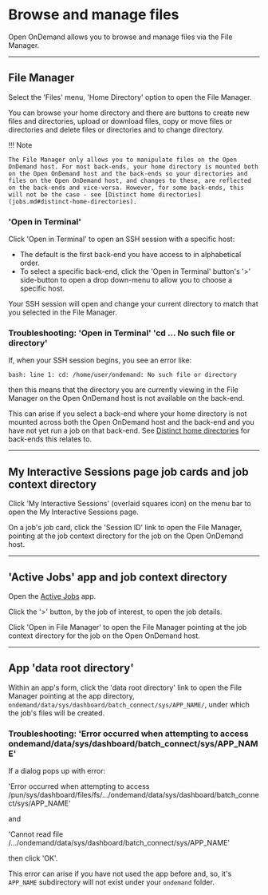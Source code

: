 # Browse and manage files

Open OnDemand allows you to browse and manage files via the File Manager.

---

## File Manager

Select the 'Files' menu, 'Home Directory' option to open the File Manager.

You can browse your home directory and there are buttons to create new files and directories, upload or download files, copy or move files or directories and delete files or directories and to change directory.

!!! Note

    The File Manager only allows you to manipulate files on the Open OnDemand host. For most back-ends, your home directory is mounted both on the Open OnDemand host and the back-ends so your directories and files on the Open OnDemand host, and changes to these, are reflected on the back-ends and vice-versa. However, for some back-ends, this will not be the case - see [Distinct home directories](jobs.md#distinct-home-directories).

### 'Open in Terminal'

Click 'Open in Terminal' to open an SSH session with a specific host:

* The default is the first back-end you have access to in alphabetical order.
* To select a specific back-end, click the 'Open in Terminal' button's '>' side-button to open a drop down-menu to allow you to choose a specific host.

Your SSH session will open and change your current directory to match that you selected in the File Manager.

### Troubleshooting: 'Open in Terminal' 'cd ... No such file or directory'

If, when your SSH session begins, you see an error like:
```
bash: line 1: cd: /home/user/ondemand: No such file or directory
```
then this means that the directory you are currently viewing in the File Manager on the Open OnDemand host is not available on the back-end.

This can arise if you select a back-end where your home directory is not mounted across both the Open OnDemand host and the back-end and you have not yet run a job on that back-end. See [Distinct home directories](jobs.md#distinct-home-directories) for back-ends this relates to.

---

## My Interactive Sessions page job cards and job context directory

Click 'My Interactive Sessions' (overlaid squares icon) on the menu bar to open the My Interactive Sessions page.

On a job's job card, click the 'Session ID' link to open the File Manager, pointing at the job context directory for the job on the Open OnDemand host.

---

## 'Active Jobs' app and job context directory

Open the [Active Jobs](apps/active-jobs.md) app.

Click the '>' button, by the job of interest, to open the job details.

Click 'Open in File Manager' to open the File Manager pointing at the job context directory for the job on the Open OnDemand host.

---

## App 'data root directory'

Within an app's form, click the 'data root directory' link to open the File Manager pointing at the app directory, `ondemand/data/sys/dashboard/batch_connect/sys/APP_NAME/`, under which the job's files will be created.

### Troubleshooting: 'Error occurred when attempting to access ondemand/data/sys/dashboard/batch_connect/sys/APP_NAME'

If a dialog pops up with error:

'Error occurred when attempting to access /pun/sys/dashboard/files/fs/.../ondemand/data/sys/dashboard/batch_connect/sys/APP_NAME'

and

'Cannot read file /.../ondemand/data/sys/dashboard/batch_connect/sys/APP_NAME'

then click 'OK'.

This error can arise if you have not used the app before and, so, it's `APP_NAME` subdirectory will not exist under your `ondemand` folder.
